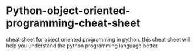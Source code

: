 # Python-object-oriented-programming-cheat-sheet
cheat sheet for object oriented programming in python.
this cheat sheet will help you understand the python programming language better.
